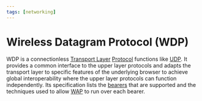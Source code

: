 ```yaml
---
tags: [networking]
---
```


# Wireless Datagram Protocol (WDP)

WDP is a connectionless [Transport Layer](202206131837.md)
[Protocol](202209302229.md) functions like [UDP](202206151759.md). It provides a
common interface to the upper layer protocols and adapts the transport layer to
specific features of the underlying browser to achieve global interoperability
where the upper layer protocols can function independently. Its specification
lists the [bearers](202303292214.md) that are supported and the techniques used
to allow [WAP](202302161711.md) to run over each bearer.
